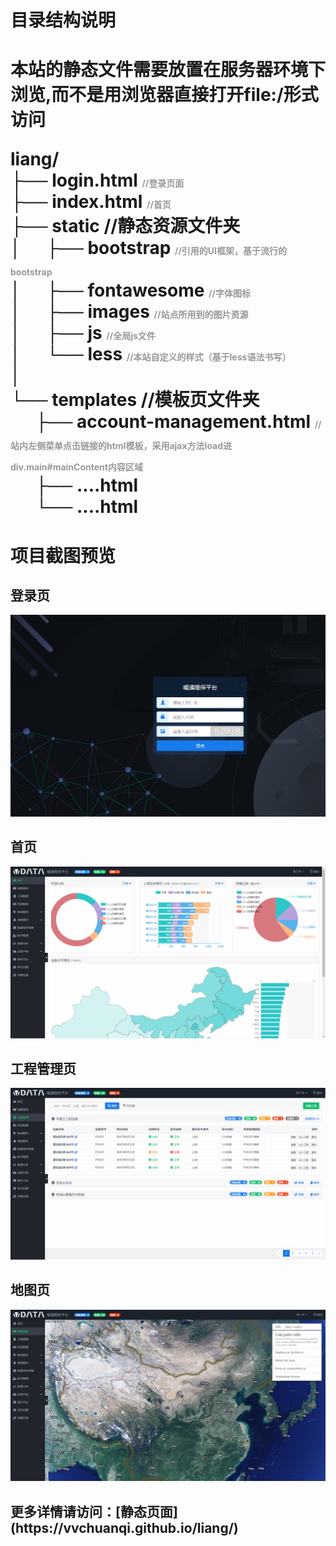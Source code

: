 <h1>目录结构说明<h1>
<p>本站的静态文件需要放置在服务器环境下浏览,而不是用浏览器直接打开file:/形式访问</p>

liang/</br>
├── login.html <span style="color:#999;font-size:14px;">//登录页面</span></br>
├── index.html <span style="color:#999;font-size:14px;">//首页</span></br>
├── static  //静态资源文件夹</br>
│&nbsp;&nbsp;&nbsp;&nbsp;&nbsp;&nbsp;├── bootstrap  <span style="color:#999;font-size:14px;">//引用的UI框架，基于流行的bootstrap </span></br>
│&nbsp;&nbsp;&nbsp;&nbsp;&nbsp;&nbsp;├── fontawesome  <span style="color:#999;font-size:14px;">//字体图标 </span></br>
│&nbsp;&nbsp;&nbsp;&nbsp;&nbsp;&nbsp;├── images  <span style="color:#999;font-size:14px;">//站点所用到的图片资源</span></br>
│&nbsp;&nbsp;&nbsp;&nbsp;&nbsp;&nbsp;├── js  <span style="color:#999;font-size:14px;">//全局js文件</span> </br>
│&nbsp;&nbsp;&nbsp;&nbsp;&nbsp;&nbsp;└── less  <span style="color:#999;font-size:14px;">//本站自定义的样式（基于less语法书写）</span> </br>
│&nbsp;&nbsp;&nbsp;&nbsp;&nbsp;&nbsp;</br>
└── templates //模板页文件夹</br>
&nbsp;&nbsp;&nbsp;&nbsp;&nbsp;&nbsp;├── account-management.html <span style="color:#999;font-size:14px;">//站内左侧菜单点击链接的html模板，采用ajax方法load进div.main#mainContent内容区域</span></br>
&nbsp;&nbsp;&nbsp;&nbsp;&nbsp;&nbsp;├── ....html</br>
&nbsp;&nbsp;&nbsp;&nbsp;&nbsp;&nbsp;└── ....html</br>
    
    
<h1>项目截图预览</h1>

<h2>登录页</h2>
<img src="https://github.com/vvchuanqi/liang/blob/master/%E7%99%BB%E5%BD%95.png"/>
<h2>首页</h2>
<img src="https://github.com/vvchuanqi/liang/blob/master/%E9%A6%96%E9%A1%B5.png"/>
<h2>工程管理页</h2>
<img src="https://github.com/vvchuanqi/liang/blob/master/%E5%B7%A5%E7%A8%8B%E7%AE%A1%E7%90%86.png"/>
<h2>地图页</h2>
<img src="https://github.com/vvchuanqi/liang/blob/master/%E5%9C%B0%E5%9B%BE.png"/>

<h2>更多详情请访问：[静态页面](https://vvchuanqi.github.io/liang/)</h2>
  
